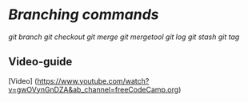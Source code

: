 # *Branching commands*

*git branch*
*git checkout*
*git merge*
*git mergetool*
*git log*
*git stash*
*git tag*

## Video-guide

[Video] (https://www.youtube.com/watch?v=gwOVynGnDZA&ab_channel=freeCodeCamp.org)

